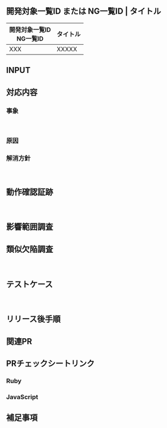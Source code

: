 <!-- 開発種別に応じて、必要な項目は必ず記載するようにしてください -->
<!-- 記載が不要な場合は、項目ごと削除してください -->
## 開発対象一覧ID または NG一覧ID | タイトル
<!-- 必須 -->
開発対象一覧ID <br> NG一覧ID | タイトル
-- | --
XXX | XXXXX

## INPUT
<!-- 新規機能開発の場合必須 -->
<!-- XDリンク -->
<!-- 仕様書リンク -->
<!-- 設計書リンク -->

## 対応内容
<!-- 必須 -->
<!-- 新規開発の場合、対応した内容を箇条書きで記載する -->
<!-- バグ改修、STG NG改修の場合、以下の事象・原因・解消方針を記載する -->

### 事象
<!-- バグ改修、STG NG改修の場合必須 -->
<!-- タイトルより詳しい事象、再現条件を記載する -->
​
### 原因
<!-- バグ改修、STG NG改修の場合必須 -->

### 解消方針
<!-- バグ改修、STG NG改修の場合必須 -->
​
## 動作確認証跡
<!-- STG NG改修の場合必須 -->
<!-- UI改修の場合は画面のスクショまたは動画、バッチ処理はログを添付する -->
<!-- 〇〇が△△になっている、といった期待値をテキストとして添える -->
​
## 影響範囲調査
<!-- バグ改修、STG NG改修の場合必須 -->
<!-- 変更したクラス名やメソッド名をgrepした結果を添付する -->
<!-- grep結果から影響範囲をチェックボックス形式で箇条書きにする -->
<!-- 動作確認ができた場合はチェックボックスにチェックを付ける -->

## 類似欠陥調査
<!-- バグ改修、STG NG改修の場合必須 -->
<!-- 機能的に類似欠陥が発生しうる箇所をチェックボックス形式で箇条書きにする 例)レポート一覧のソート機能にバグがあった場合、データファイル一覧のソート機能も確認する、等 -->
<!-- 動作確認ができた場合はチェックボックスにチェックを付ける -->
​
## テストケース
<!-- バグ改修、新規機能開発の場合必須 -->
​
## リリース後手順
<!-- リリース後手順が存在する場合のみ -->
<!-- 不要な場合は項目ごと削除する -->

## 関連PR
<!-- 関連PRが存在する場合のみ -->
<!-- 不要な場合は項目ごと削除する -->

## PRチェックシートリンク
### Ruby
<!-- Rubyのソースコードに修正を入れている場合は、以下のシートを自分のチェックリストにコピーしてリンクを貼る -->
<!-- https://docs.google.com/spreadsheets/d/1gCDMqre_RdKzh6-X_fK86Pp_In6jSpMGtMpJs5JMz3c/edit#gid=1451445291 -->

### JavaScript
<!-- JavaScriptのソースコードに修正を入れている場合は、以下のシートを自分のチェックリストにコピーしてリンクを貼る -->
<!-- https://docs.google.com/spreadsheets/d/1gCDMqre_RdKzh6-X_fK86Pp_In6jSpMGtMpJs5JMz3c/edit#gid=1195903870 -->

## 補足事項
<!-- FMT以外で伝えたいことがある場合のみ -->
<!-- 不要な場合は項目ごと削除する -->
